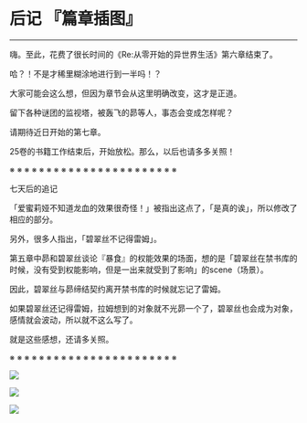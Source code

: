 # 后记 『篇章插图』

------

嗨。至此，花费了很长时间的《Re:从零开始的异世界生活》第六章结束了。

哈？！不是才稀里糊涂地进行到一半吗！？

大家可能会这么想，但因为章节会从这里明确改变，这才是正道。

留下各种谜团的监视塔，被轰飞的昴等人，事态会变成怎样呢？

请期待近日开始的第七章。

25卷的书籍工作结束后，开始放松。那么，以后也请多多关照！

※ ※ ※ ※ ※ ※ ※ ※ ※ ※ ※ ※ ※ ※ ※ ※ ※ ※ ※ ※ ※ ※ ※

七天后的追记

「爱蜜莉娅不知道龙血的效果很奇怪！」被指出这点了，「是真的诶」，所以修改了相应的部分。

另外，很多人指出，「碧翠丝不记得雷姆」。

第五章中昴和碧翠丝谈论『暴食』的权能效果的场面，想的是「碧翠丝在禁书库的时候，没有受到权能影响，但是一出来就受到了影响」的scene（场景）。

因此，碧翠丝与昴缔结契约离开禁书库的时候就忘记了雷姆。

如果碧翠丝还记得雷姆，拉姆想到的对象就不光昴一个了，碧翠丝也会成为对象，感情就会波动，所以就不这么写了。

就是这些感想，还请多关照。

※ ※ ※ ※ ※ ※ ※ ※ ※ ※ ※ ※ ※ ※ ※ ※ ※ ※ ※ ※ ※ ※ ※

![](/res/imgs/article/chapter060/16.png)

![](/res/imgs/article/chapter060/15.png)

![](/res/imgs/article/chapter060/01.jpg)

